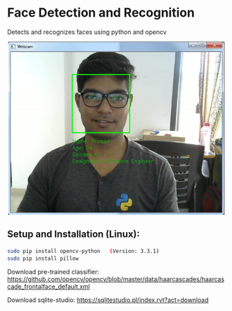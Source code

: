 # Face Detection and Recognition
Detects and recognizes faces using python and opencv

<p align="center">
  <img src="face_recognition.jpg" width=500 height=400>
</p>
 

## Setup and Installation (Linux):

```bash
sudo pip install opencv-python   (Version: 3.3.1)
sudo pip install pillow
```

Download pre-trained classifier:
https://github.com/opencv/opencv/blob/master/data/haarcascades/haarcascade_frontalface_default.xml

Download sqlite-studio:
https://sqlitestudio.pl/index.rvt?act=download



